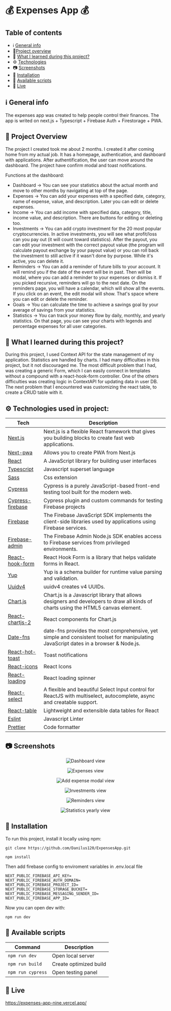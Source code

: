 # 💰 Expenses App 💰

## Table of contents

- ℹ️ [General info](#ℹ️-general-info)
- 🎉[Project overview](#-project-overview)
- 📖 [What I learned during this project?](#-what-i-learned-during-this-project)
- ⚙️ [Technologies](#️-technologies-used-in-project)
- 📷 [Screenshots](#-screenshots)
- 💾 [Installation](#-installation)
- 📜 [Available scripts](#-available-scripts)
- 🔴 [Live](#-live)

## ℹ️ General info

The expenses app was created to help people control their finances. The app is writed on next.js + Typescript + Firebase Auth + Firestorage + PWA.

## 🎉 Project Overview

The project I created took me about 2 months. I created it after coming home from my actual job. It has a homepage, authentication, and dashboard with applications. After authentification, the user can move around the dashboard. The project have confirm modal and toast notifications.

Functions at the dashboard:

- Dashboard -> You can see your statistics about the actual month and move to other months by navigating at top of the page.
- Expenses -> You can add your expenses with a specified date, category, name of expense, value, and description. Later you can edit or delete expenses.
- Income -> You can add income with specified data, category, title, income value, and description. There are buttons for editing or deleting too.
- Investments -> You can add crypto investment for the 20 most popular cryptocurrencies. In active investments, you will see what profit/loss can you pay out (it will count toward statistics). After the payout, you can edit your investment with the correct payout value (the program will calculate payout exchange by your payout value) or you can roll back the investment to still active if it wasn't done by purpose. While it's active, you can delete it.
- Reminders -> You can add a reminder of future bills to your account. It will remind you if the date of the event will be in past. Then will be modal, where you can add a reminder to your expenses or dismiss it. If you picked recursive, reminders will go to the next date. On the reminders page, you will have a calendar, which will show all the events. If you click on an event, the edit modal will show. That's space where you can edit or delete the reminder.
- Goals -> You can calculate the time to achieve a savings goal by your average of savings from your statistics.
- Statistics -> You can track your money flow by daily, monthly, and yearly statistics. On that page, you can see your charts with legends and percentage expenses for all user categories.

## 📖 What I learned during this project?

During this project, I used Context API for the state management of my application. Statistics are handled by charts. I had many difficulties in this project, but it not discouraged me. The most difficult problem that I had, was creating a generic Form, which I can easily connect in templates without a compound with a react-hook-form controller. One of the others difficulties was creating logic in ContextAPI for updating data in user DB. The next problem that I encountered was customizing the react table, to create a CRUD table with it.

## ⚙️ Technologies used in project:

| Tech                                                                 | Description                                                                                                                           |
| -------------------------------------------------------------------- | ------------------------------------------------------------------------------------------------------------------------------------- |
| [Next.js](https://nextjs.org/)                                       | Next.js is a flexible React framework that gives you building blocks to create fast web applications.                                 |
| [Next-pwa](https://github.com/shadowwalker/next-pwa)                 | Allows you to create PWA from Next.js                                                                                                 |
| [React](https://reactjs.org/)                                        | A JavaScript library for building user interfaces                                                                                     |
| [Typescript](https://www.typescriptlang.org/)                        | Javascript superset language                                                                                                          |
| [Sass](https://sass-lang.com/)                                       | Css extension                                                                                                                         |
| [Cypress](https://www.cypress.io/)                                   | Cypress is a purely JavaScript-based front-end testing tool built for the modern web.                                                 |
| [Cypress-firebase](https://github.com/prescottprue/cypress-firebase) | Cypress plugin and custom commands for testing Firebase projects                                                                      |
| [Firebase](https://github.com/firebase/firebase-js-sdk)              | The Firebase JavaScript SDK implements the client-side libraries used by applications using Firebase services.                        |
| [Firebase-admin](https://github.com/firebase/firebase-admin-node)    | The Firebase Admin Node.js SDK enables access to Firebase services from privileged environments.                                      |
| [React-hook-form](https://react-hook-form.com/)                      | React Hook Form is a library that helps validate forms in React.                                                                      |
| [Yup](https://github.com/jquense/yup)                                | Yup is a schema builder for runtime value parsing and validation.                                                                     |
| [Uuidv4](https://github.com/thenativeweb/uuidv4)                     | uuidv4 creates v4 UUIDs.                                                                                                              |
| [Chart.js](https://www.chartjs.org/)                                 | Chart.js is a Javascript library that allows designers and developers to draw all kinds of charts using the HTML5 canvas element.     |
| [React-chartjs-2](https://react-chartjs-2.js.org/)                   | React components for Chart.js                                                                                                         |
| [Date-fns](https://date-fns.org/)                                    | date-fns provides the most comprehensive, yet simple and consistent toolset for manipulating JavaScript dates in a browser & Node.js. |
| [React-hot-toast](https://react-hot-toast.com/)                      | Toast notifications                                                                                                                   |
| [React-icons](https://react-icons.github.io/react-icons/)            | React Icons                                                                                                                           |
| [React-loading](https://github.com/fakiolinho/react-loading)         | React loading spinner                                                                                                                 |
| [React-select](https://react-select.com/home)                        | A flexible and beautiful Select Input control for ReactJS with multiselect, autocomplete, async and creatable support.                |
| [React-table](https://react-table-v7.tanstack.com/)                  | Lightweight and extensible data tables for React                                                                                      |
| [Eslint](https://eslint.org/)                                        | Javascript Linter                                                                                                                     |
| [Prettier](https://prettier.io/)                                     | Code formatter                                                                                                                        |

## 📷 Screenshots

<p align="center">
    <img src="screenshots/dashboard-screen.png" alt="Dashboard view">
</p>

<p align="center">
    <img src="screenshots/expenses-screen.png" alt="Expenses view">
</p>

<p align="center">
    <img src="screenshots/add-expense-modal-screen.png" alt="Add expense modal view">
</p>

<p align="center">
    <img src="screenshots/investments-screen.png" alt="Investments view">
</p>

<p align="center">
    <img src="screenshots/reminders-screen.png" alt="Reminders view">
</p>

<p align="center">
    <img src="screenshots/statistics-yearly-screen-with-legend.png" alt="Statistics yearly view">
</p>

## 💾 Installation

To run this project, install it locally using npm:

```
git clone https://github.com/Danilus120/ExpensesApp.git

npm install

```

Then add firebase config to enviroment variables in .env.local file

```
NEXT_PUBLIC_FIREBASE_API_KEY=
NEXT_PUBLIC_FIREBASE_AUTH_DOMAIN=
NEXT_PUBLIC_FIREBASE_PROJECT_ID=
NEXT_PUBLIC_FIREBASE_STORAGE_BUCKET=
NEXT_PUBLIC_FIREBASE_MESSAGING_SENDER_ID=
NEXT_PUBLIC_FIREBASE_APP_ID=
```

Now you can open dev with:

```
npm run dev
```

## 📜 Available scripts

| Command           | Description            |
| ----------------- | ---------------------- |
| `npm run dev`     | Open local server      |
| `npm run build`   | Create optimized build |
| `npm run cypress` | Open testing panel     |

## 🔴 Live

https://expenses-app-nine.vercel.app/
